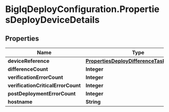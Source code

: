 # BigIqDeployConfiguration.PropertiesDeployDeviceDetails

## Properties
Name | Type | Description | Notes
------------ | ------------- | ------------- | -------------
**deviceReference** | [**PropertiesDeployDifferenceTaskReference**](PropertiesDeployDifferenceTaskReference.md) |  | [optional] 
**differenceCount** | **Integer** |  | [optional] 
**verificationErrorCount** | **Integer** |  | [optional] 
**verificationCriticalErrorCount** | **Integer** |  | [optional] 
**postDeploymentErrorCount** | **Integer** |  | [optional] 
**hostname** | **String** |  | [optional] 


